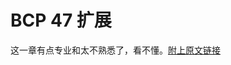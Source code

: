 # BCP 47 扩展

这一章有点专业和太不熟悉了，看不懂。[附上原文链接](https://docs.oracle.com/javase/tutorial/i18n/locale/extensions.html)